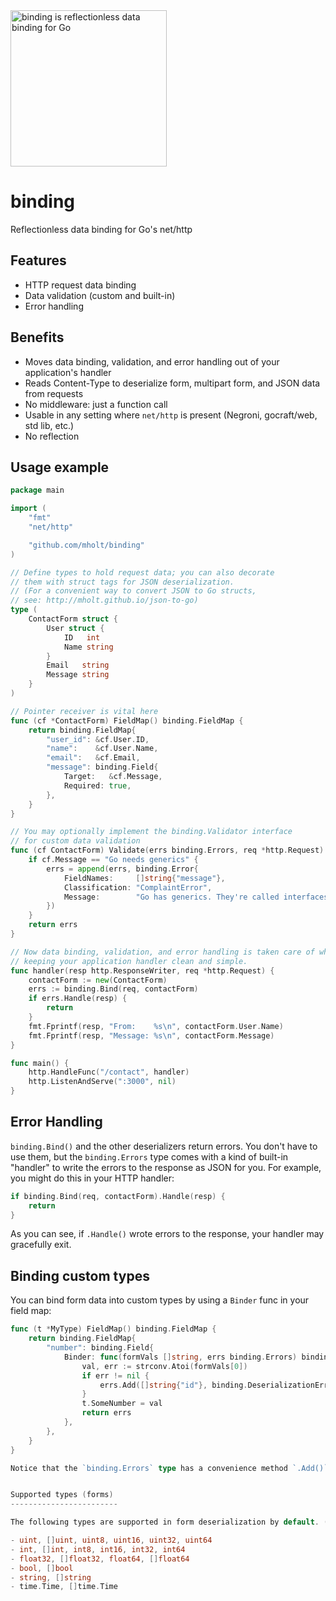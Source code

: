 <img src="http://mholt.github.io/binding/resources/images/binding-sm.png" height="250" alt="binding is reflectionless data binding for Go">


binding
=======

Reflectionless data binding for Go's net/http



Features
---------

- HTTP request data binding
- Data validation (custom and built-in)
- Error handling



Benefits
---------

- Moves data binding, validation, and error handling out of your application's handler
- Reads Content-Type to deserialize form, multipart form, and JSON data from requests
- No middleware: just a function call
- Usable in any setting where `net/http` is present (Negroni, gocraft/web, std lib, etc.)
- No reflection



Usage example
--------------

```go
package main

import (
	"fmt"
	"net/http"

	"github.com/mholt/binding"
)

// Define types to hold request data; you can also decorate
// them with struct tags for JSON deserialization.
// (For a convenient way to convert JSON to Go structs,
// see: http://mholt.github.io/json-to-go)
type (
	ContactForm struct {
		User struct {
			ID   int
			Name string
		}
		Email   string
		Message string
	}
)

// Pointer receiver is vital here
func (cf *ContactForm) FieldMap() binding.FieldMap {
	return binding.FieldMap{
		"user_id": &cf.User.ID,
		"name":    &cf.User.Name,
		"email":   &cf.Email,
		"message": binding.Field{
			Target:   &cf.Message,
			Required: true,
		},
	}
}

// You may optionally implement the binding.Validator interface
// for custom data validation
func (cf ContactForm) Validate(errs binding.Errors, req *http.Request) binding.Errors {
	if cf.Message == "Go needs generics" {
		errs = append(errs, binding.Error{
			FieldNames:     []string{"message"},
			Classification: "ComplaintError",
			Message:        "Go has generics. They're called interfaces.",
		})
	}
	return errs
}

// Now data binding, validation, and error handling is taken care of while
// keeping your application handler clean and simple.
func handler(resp http.ResponseWriter, req *http.Request) {
	contactForm := new(ContactForm)
	errs := binding.Bind(req, contactForm)
	if errs.Handle(resp) {
		return
	}
	fmt.Fprintf(resp, "From:    %s\n", contactForm.User.Name)
	fmt.Fprintf(resp, "Message: %s\n", contactForm.Message)
}

func main() {
	http.HandleFunc("/contact", handler)
	http.ListenAndServe(":3000", nil)
}
```



Error Handling
---------------

`binding.Bind()` and the other deserializers return errors. You don't have to use them, but the `binding.Errors` type comes with a kind of built-in "handler" to write the errors to the response as JSON for you. For example, you might do this in your HTTP handler:

```go
if binding.Bind(req, contactForm).Handle(resp) {
	return
}
```

As you can see, if `.Handle()` wrote errors to the response, your handler may gracefully exit.



Binding custom types
---------------------

You can bind form data into custom types by using a `Binder` func in your field map:

```go
func (t *MyType) FieldMap() binding.FieldMap {
	return binding.FieldMap{
		"number": binding.Field{
			Binder: func(formVals []string, errs binding.Errors) binding.Errors {
				val, err := strconv.Atoi(formVals[0])
				if err != nil {
					errs.Add([]string{"id"}, binding.DeserializationError, err.Error())
				}
				t.SomeNumber = val
				return errs
			},
		},
	}
}

Notice that the `binding.Errors` type has a convenience method `.Add()` which you can use to append to the slice if you prefer.


Supported types (forms)
------------------------

The following types are supported in form deserialization by default. (JSON requests are delegated to `encoding/json`.)

- uint, []uint, uint8, uint16, uint32, uint64
- int, []int, int8, int16, int32, int64
- float32, []float32, float64, []float64
- bool, []bool
- string, []string
- time.Time, []time.Time
